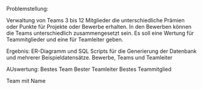 Problemstellung:

Verwaltung von Teams 3 bis 12 Mitglieder die unterschiedliche Prämien oder Punkte für Projekte oder Bewerbe erhalten.
In den Bewerben können die Teams unterschiedlich zusammengesetzt sein.
Es soll eine Wertung für Teammitglieder und eine für Teamleiter geben.

Ergebnis:
ER-Diagramm und SQL Scripts für die Generierung der Datenbank und mehrerer Beispieldatensätze. Bewerbe, Teams und Teamleiter

AUswertung:
Bestes Team
Bester Teamleiter
Bestes Teammitglied



Team mit Name